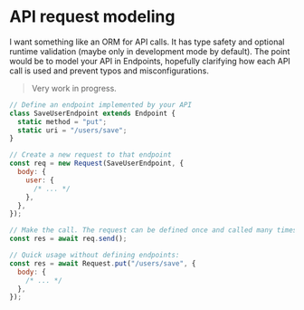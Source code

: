 # API request modeling

I want something like an ORM for API calls. It has type safety and optional runtime validation (maybe only in development mode by default). The point would be to model your API in Endpoints, hopefully clarifying how each API call is used and prevent typos and misconfigurations.

> Very work in progress.

```js
// Define an endpoint implemented by your API
class SaveUserEndpoint extends Endpoint {
  static method = "put";
  static uri = "/users/save";
}

// Create a new request to that endpoint
const req = new Request(SaveUserEndpoint, {
  body: {
    user: {
      /* ... */
    },
  },
});

// Make the call. The request can be defined once and called many times.
const res = await req.send();

// Quick usage without defining endpoints:
const res = await Request.put("/users/save", {
  body: {
    /* ... */
  },
});
```
